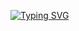 [![Typing SVG](https://readme-typing-svg.demolab.com?font=Monocraft&weight=300&size=34&duration=3000&pause=500&color=15A5F7&background=3C3C3C3C&center=true&vCenter=true&width=900&height=80&lines=Welcome!+Have+a+look+around+;My+name+is+Michael+and+I+sometimes+do+stuff)](https://git.io/typing-svg)

<!--

-->
